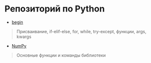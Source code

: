 # Репозиторий по Python
+ [begin](https://github.com/ksenia57/Python/blob/master/begin.ipynb)
> Присваивание, if-elif-else, for, while, try-except, функции, args, kwargs
+ [NumPy](https://github.com/ksenia57/Python/blob/master/NumPy.ipynb)
> Основные функции и команды библиотеки